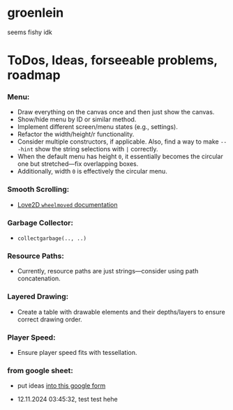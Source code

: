 # groenlein
seems fishy idk


# ToDos, Ideas, forseeable problems, roadmap

### Menu:
- Draw everything on the canvas once and then just show the canvas.
- Show/hide menu by ID or similar method.
- Implement different screen/menu states (e.g., settings).
- Refactor the width/height/r functionality.
- Consider multiple constructors, if applicable. Also, find a way to make `---hint` show the string selections with `|` correctly.
- When the default menu has height `0`, it essentially becomes the circular one but stretched—fix overlapping boxes.
- Additionally, width `0` is effectively the circular menu.

### Smooth Scrolling:
- [Love2D `wheelmoved` documentation](https://love2d.org/wiki/love.wheelmoved)

### Garbage Collector:
- `collectgarbage(.., ..)`

### Resource Paths:
- Currently, resource paths are just strings—consider using path concatenation.

### Layered Drawing:
- Create a table with drawable elements and their depths/layers to ensure correct drawing order.

### Player Speed:
- Ensure player speed fits with tessellation.


### from google sheet:
- put ideas [into this google form](https://forms.gle/auWwnnfYoMxZBJNx5)









- 12.11.2024 03:45:32, test test hehe

